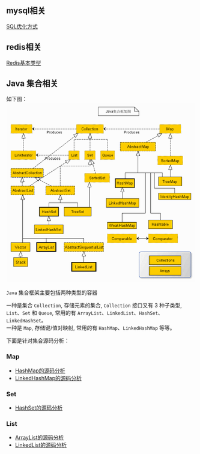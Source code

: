 ## mysql相关
[SQL优化方式](doc/daily/SQL优化.md)

## redis相关
[Redis基本类型](doc/daily/Redis.md)

## Java 集合相关
如下图：
![](img/collection.jpg)

`Java` 集合框架主要包括两种类型的容器   

一种是集合 `Collection`, 存储元素的集合, `Collection` 接口又有 3 种子类型, `List`、`Set` 和 `Queue`, 常用的有 `ArrayList`、`LinkedList`、`HashSet`、`LinkedHashSet`。       
一种是 `Map`, 存储键/值对映射, 常用的有 `HashMap`、`LinkedHashMap` 等等。

下面是针对集合源码分析：
### Map

- [HashMap的源码分析](doc/collection/HashMap.md)
- [LinkedHashMap的源码分析](doc/collection/LinkedHashMap.md)

### Set

- [HashSet的源码分析](doc/collection/HashSet.md)

### List

- [ArrayList的源码分析](doc/collection/ArrayList.md)
- [LinkedList的源码分析](doc/collection/LinkedList.md)




